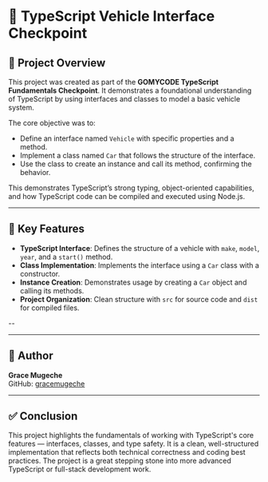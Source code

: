 # 🚗 TypeScript Vehicle Interface Checkpoint

## 📌 Project Overview

This project was created as part of the **GOMYCODE TypeScript Fundamentals Checkpoint**. It demonstrates a foundational understanding of TypeScript by using interfaces and classes to model a basic vehicle system.

The core objective was to:
- Define an interface named `Vehicle` with specific properties and a method.
- Implement a class named `Car` that follows the structure of the interface.
- Use the class to create an instance and call its method, confirming the behavior.

This demonstrates TypeScript’s strong typing, object-oriented capabilities, and how TypeScript code can be compiled and executed using Node.js.

---

## 🧠 Key Features

- **TypeScript Interface**: Defines the structure of a vehicle with `make`, `model`, `year`, and a `start()` method.
- **Class Implementation**: Implements the interface using a `Car` class with a constructor.
- **Instance Creation**: Demonstrates usage by creating a `Car` object and calling its methods.
- **Project Organization**: Clean structure with `src` for source code and `dist` for compiled files.

--


---

## 👤 Author

**Grace Mugeche**  
GitHub: [gracemugeche](https://github.com/gracemugeche)

---

## ✅ Conclusion

This project highlights the fundamentals of working with TypeScript's core features — interfaces, classes, and type safety. It is a clean, well-structured implementation that reflects both technical correctness and coding best practices. The project is a great stepping stone into more advanced TypeScript or full-stack development work.


